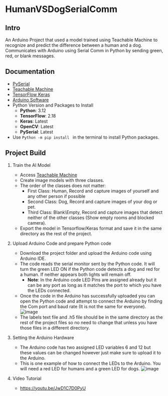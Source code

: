 # HumanVSDogSerialComm

## Intro
An Arduino Project that used a model trained using Teachable Machine to recognize and predict the difference between a human and a dog. Communicates with Arduino using Serial Comm in Python by sending green, red, or blank messages.

## Documentation
- [PySerial](https://pyserial.readthedocs.io/en/latest/pyserial.html)
- [Teachable Machine](https://teachablemachine.withgoogle.com/train/image)
- [TensorFlow Keras](https://www.tensorflow.org/api_docs/python/tf/keras)
- [Arduino Software](https://docs.arduino.cc/)
- Python Version and Packages to Install
  - **Python**:  3.12
  - **TensorFlow**: 2.18
  - **Keras**: Latest
  - **OpenCV**: Latest
  - **PySerial**: Latest
- Use `Python -m pip install ` in the terminal to install Python packages.
  
  
## Project Build

1. Train the AI Model
   - Access [Teachable Machine](https://teachablemachine.withgoogle.com/train/image)
   - Create image models with three classes.
   - The order of the classes does not matter:
     - First Class: Human, Record and capture images of yourself and any other person if possible
     - Second Class: Dog, Record and capture images of your dog or pet.
     - Third Class: Blank\Empty, Record and capture images that detect neither of the other classes (Show empty rooms and blocked camera).
   - Export the model in Tensorflow/Keras format and save it in the same directory as the rest of the project.

2. Upload Arduino Code and prepare Python code
   - Download the project folder and upload the Arduino code using Arduino IDE.
   - The code reads the serial monitor sent by the Python code. It will turn the green LED ON if the Python code detects a dog and red for a human. If neither appears both lights will remain off.
       - **Note**: In the Arduino code LED Pins are assigned already but it can be any port as long as it matches the port to which you have the LEDs connected.
   - Once the code in the Arduino has successfully uploaded you can open the Python code and attempt to connect the Arduino by finding the Com port and baud rate (It is not the same for everyone).
   ![image](https://github.com/user-attachments/assets/65efba80-168d-457e-9c87-5c6fae119fa5)
   - The labels text file and .h5 file should be in the same directory as the rest of the project files so no need to change that unless you have those files in a different directory.

3. Setting the Arduino Hardware
   - The Arduino code has two assigned LED variables 6 and 12 but these values can be changed however just make sure to upload it to the Arduino.
   - This is one example of how to connect the LEDs to the Arduino. You will need a red LED for humans and a green LED for dogs.
     ![image](https://github.com/user-attachments/assets/7c44e0eb-755f-40c4-b15f-b7c5190d5c3e)

4. Video Tutorial
   - https://youtu.be/JwD1C7D0PyU
   

 
